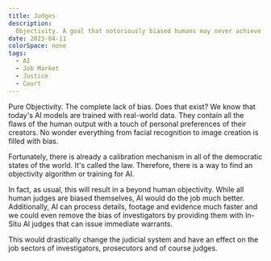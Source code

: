 ```yaml
---
title: Judges
description:
  Objectivity. A goal that notoriously biased humans may never achieve.
date: 2023-04-11
colorSpace: none
tags:
  - AI
  - Job Market
  - Justice
  - Court
---
```


Pure Objectivity. The complete lack of bias. Does that exist? We know that
today's AI models are trained with real-world data. They contain all the flaws
of the human output with a touch of personal preferences of their creators. No
wonder everything from facial recognition to image creation is filled with bias.

Fortunately, there is already a calibration mechanism in all of the democratic
states of the world. It's called the law. Therefore, there is a way to find an
objectivity algorithm or training for AI.

In fact, as usual, this will result in a beyond human objectivity. While all
human judges are biased themselves, AI would do the job much better.
Additionally, AI can process details, footage and evidence much faster and we
could even remove the bias of investigators by providing them with In-Situ AI
judges that can issue immediate warrants.

This would drastically change the judicial system and have an effect on the job
sectors of investigators, prosecutors and of course judges.
